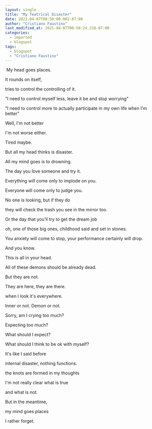 ```yaml
---
layout: single
title: "My Teatrical Disaster"
date: 2021-04-07T00:50:00.002-07:00
author: "Cristiano Faustino"
last_modified_at: 2021-04-07T00:50:24.218-07:00
categories:
  - imported
  - blogspot
tags:
  - blogspot
  - "Cristiano Faustino"
---
```


 My head goes places.

It rounds on itself,

tries to control the controlling of it.

"I need to control myself less, leave it be and stop worrying"

"I need to control more to actually participate in my own life when I'm better"

Well, I'm not better

I'm not worse either.

Tired maybe.

But all my head thinks is disaster.

All my mind goes is to drowning.

The day you love someone and try it.

Everything will come only to implode on you.

Everyone will come only to judge you.

No one is looking, but if they do

they will check the trash you see in the mirror too.

Or the day that you'll try to get the dream job

oh, one of those big ones, childhood said and set in stones.

You anxiety will come to stop, your performance certainly will drop.

And you know.

This is all in your head.

All of these demons should be already dead.

But they are not.

They are here, they are there.

when I look it's everywhere.

Inner or not. Demon or not.

Sorry, am I crying too much?

Expecting too much?

What should I expect?

What should I think to be ok with myself?

It's like I said before

internal disaster, nothing functions.

the knots are formed in my thoughts

I'm not really clear what is true

and what is not.





But in the meantime,

my mind goes places

I rather forget.

